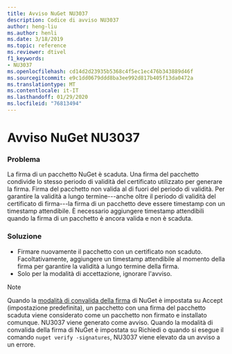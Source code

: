 ```yaml
---
title: Avviso NuGet NU3037
description: Codice di avviso NU3037
author: heng-liu
ms.author: henli
ms.date: 3/18/2019
ms.topic: reference
ms.reviewer: dtivel
f1_keywords:
- NU3037
ms.openlocfilehash: cd14d2d23935b5368c4f5ec1ec476b343889d46f
ms.sourcegitcommit: e9c1dd0679ddd8ba3ee992d817b405f13da0472a
ms.translationtype: MT
ms.contentlocale: it-IT
ms.lasthandoff: 01/29/2020
ms.locfileid: "76813494"
---
```

# <a name="nuget-warning-nu3037"></a>Avviso NuGet NU3037

### <a name="issue"></a>Problema

La firma di un pacchetto NuGet è scaduta.
Una firma del pacchetto condivide lo stesso periodo di validità del certificato utilizzato per generare la firma. Firma del pacchetto non valida al di fuori del periodo di validità.
Per garantire la validità a lungo termine---anche oltre il periodo di validità del certificato di firma---la firma di un pacchetto deve essere timestamp con un timestamp attendibile. È necessario aggiungere timestamp attendibili quando la firma di un pacchetto è ancora valida e non è scaduta.


### <a name="solution"></a>Soluzione

* Firmare nuovamente il pacchetto con un certificato non scaduto. Facoltativamente, aggiungere un timestamp attendibile al momento della firma per garantire la validità a lungo termine della firma.
* Solo per la modalità di accettazione, ignorare l'avviso.

> [!Note]
> Quando la [modalità di convalida della firma](../../consume-packages/installing-signed-packages.md#configure-package-signature-requirements) di NuGet è impostata su Accept (impostazione predefinita), un pacchetto con una firma del pacchetto scaduta viene considerato come un pacchetto non firmato e installato comunque. NU3037 viene generato come avviso. Quando la modalità di convalida della firma di NuGet è impostata su Richiedi o quando si esegue il comando `nuget verify -signatures`, NU3037 viene elevato da un avviso a un errore. 
